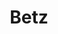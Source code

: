 ---
title: Betz
date: 
draft: false

# descripcion
description : Aro de plata pasante

materials: Plata 925

color: Plateado

dimensions: 0,7cm x 1,7cm

code: 01-20-0446

type: "Aros"

categories: []

price: $2.040,00

# Images
# first image will be shown in the product page
images:
  # - image: "images/path_to_image"
  # La ubicacion de las imagenes es imagenes/Aros/Aros.Solo Plata/01-20-0446-betz
  - image: "./images/aros/solo_plata/01-20-0446-triangulo-triple_a.JPG"
  - image: "./images/aros/solo_plata/01-20-0446-triangulo-triple_b.JPG"
---